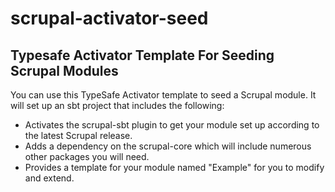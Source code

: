 # scrupal-activator-seed

## Typesafe Activator Template For Seeding Scrupal Modules

You can use this TypeSafe Activator template to seed a Scrupal module. It will set up an sbt project that 
includes the following:
* Activates the scrupal-sbt plugin to get your module set up according to the latest Scrupal release.
* Adds a dependency on the scrupal-core which will include numerous other packages you will need.
* Provides a template for your module named "Example" for you to modify and extend.
